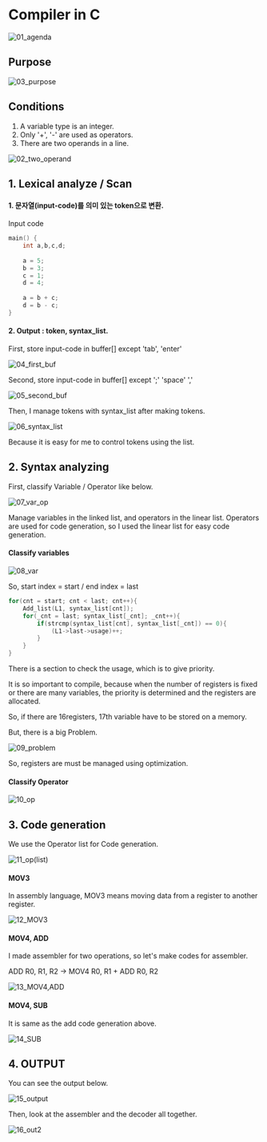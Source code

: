 # Compiler in C

![01_agenda](01_figs/01_agenda.png)

## Purpose

![03_purpose](01_figs/03_purpose.png)

## Conditions

1. A variable type is an integer.
2. Only '+', '-' are used as operators.
3. There are two operands in a line.

![02_two_operand](01_figs/02_two_operand.png)

## 1. Lexical analyze / Scan

#### 1. 문자열(input-code)를 의미 있는 token으로 변환.

Input code

```c
main() {
    int a,b,c,d;
    
    a = 5;
    b = 3;
    c = 1;
    d = 4;
    
    a = b + c;
    d = b - c;
}
```

#### 2. Output : token, syntax_list.

First, store input-code in buffer[] except 'tab', 'enter'

![04_first_buf](01_figs/04_first_buf.png)

Second, store input-code in buffer[] except ';'  'space'  ','

![05_second_buf](01_figs/05_second_buf.png)

Then, I manage tokens with syntax_list after making tokens.

![06_syntax_list](01_figs/06_syntax_list.png)

Because it is easy for me to control tokens using the list.

## 2. Syntax analyzing

First, classify Variable / Operator like below.

![07_var_op](01_figs/07_var_op.png)

Manage variables in the linked list, and operators in the linear list. Operators are used for code generation, so I used the linear list for easy code generation.

#### Classify variables

![08_var](01_figs/08_var.png)

So, start index = start / end index = last

```c
for(cnt = start; cnt < last; cnt++){
    Add_list(L1, syntax_list[cnt]);
    for(_cnt = last; syntax_list[_cnt]; _cnt++){
        if(strcmp(syntax_list[cnt], syntax_list[_cnt]) == 0){
            (L1->last->usage)++;
        }
    }
}
```

There is a section to check the usage, which is to give priority.

It is so important to compile, because when the number of registers is fixed or there are many variables, the priority is determined and the registers are allocated.

So, if there are 16registers, 17th variable have to be stored on a memory.

But, there is a big Problem.

![09_problem](01_figs/09_problem.png)

So, registers are must be managed using optimization.

#### Classify Operator

![10_op](01_figs/10_op.png)



## 3. Code generation

We use the Operator list for Code generation.

![11_op(list)](01_figs/11_op(list).png)

#### MOV3

In assembly language, MOV3 means moving data from a register to another register.

![12_MOV3](01_figs/12_MOV3.png)

#### MOV4, ADD

I made assembler for two operations, so let's make codes for assembler.

ADD R0, R1, R2   ->  MOV4 R0, R1 + ADD R0, R2

![13_MOV4,ADD](01_figs/13_MOV4,ADD.png)

#### MOV4, SUB

It is same as the add code generation above.

![14_SUB](01_figs/14_SUB.png)

## 4. OUTPUT

You can see the output below.

![15_output](01_figs/15_output.png)

Then, look at the assembler and the decoder all together.

![16_out2](01_figs/16_out2.png)




